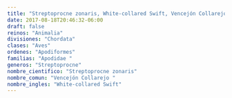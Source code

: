 ```yaml
---
title: "Streptoprocne zonaris, White-collared Swift, Vencejón Collarejo "
date: 2017-08-18T20:46:32-06:00
draft: false
reinos: "Animalia"
divisiones: "Chordata"
clases: "Aves"
ordenes: "Apodiformes"
familias: "Apodidae "
generos: "Streptoprocne"
nombre_cientifico: "Streptoprocne zonaris"
nombre_comun: "Vencejón Collarejo "
nombre_ingles: "White-collared Swift"
---
```

